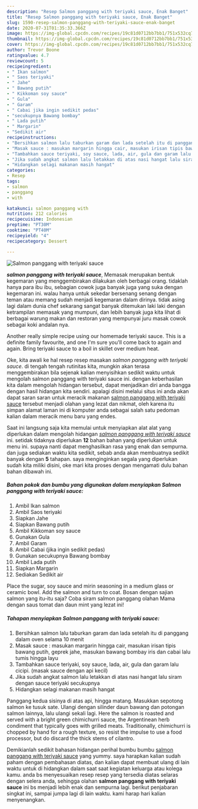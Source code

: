 ```yaml
---
description: "Resep Salmon panggang with teriyaki sauce, Enak Banget"
title: "Resep Salmon panggang with teriyaki sauce, Enak Banget"
slug: 1590-resep-salmon-panggang-with-teriyaki-sauce-enak-banget
date: 2020-07-31T01:35:33.366Z
image: https://img-global.cpcdn.com/recipes/19c81d0712bb7bb1/751x532cq70/salmon-panggang-with-teriyaki-sauce-foto-resep-utama.jpg
thumbnail: https://img-global.cpcdn.com/recipes/19c81d0712bb7bb1/751x532cq70/salmon-panggang-with-teriyaki-sauce-foto-resep-utama.jpg
cover: https://img-global.cpcdn.com/recipes/19c81d0712bb7bb1/751x532cq70/salmon-panggang-with-teriyaki-sauce-foto-resep-utama.jpg
author: Trevor Boone
ratingvalue: 4.7
reviewcount: 5
recipeingredient:
- " Ikan salmon"
- " Saos teriyaki"
- " Jahe"
- " Bawang putih"
- " Kikkoman soy sauce"
- " Gula"
- " Garam"
- " Cabai jika ingin sedikit pedas"
- "secukupnya Bawang bombay"
- " Lada putih"
- " Margarin"
- "Sedikit air"
recipeinstructions:
- "Bersihkan salmon lalu taburkan garam dan lada setelah itu di panggang dalam oven selama 10 menit"
- "Masak sauce : masukan margarin hingga cair, masukan irisan tipis bawang putih, geprek jahe, masukan bawang bombay iris dan cabai lalu tumis hingga layu"
- "Tambahkan sauce teriyaki, soy sauce, lada, air, gula dan garam lalu cicipi. (masak sauce dengan api kecil)"
- "Jika sudah angkat salmon lalu letakkan di atas nasi hangat lalu siram dengan sauce teriyaki secukupnya"
- "Hidangkan selagi makanan masih hangat"
categories:
- Resep
tags:
- salmon
- panggang
- with

katakunci: salmon panggang with 
nutrition: 212 calories
recipecuisine: Indonesian
preptime: "PT30M"
cooktime: "PT40M"
recipeyield: "4"
recipecategory: Dessert

---
```



![Salmon panggang with teriyaki sauce](https://img-global.cpcdn.com/recipes/19c81d0712bb7bb1/751x532cq70/salmon-panggang-with-teriyaki-sauce-foto-resep-utama.jpg)

<b><i>salmon panggang with teriyaki sauce</i></b>, Memasak merupakan bentuk kegemaran yang menggembirakan dilakukan oleh berbagai orang. tidaklah hanya para ibu ibu, sebagian cowok juga banyak juga yang suka dengan kegemaran ini. walau hanya untuk sekedar bersenang senang dengan teman atau memang sudah menjadi kegemaran dalam dirinya. tidak asing lagi dalam dunia chef sekarang sangat banyak ditemukan laki laki dengan ketrampilan memasak yang mumpuni, dan lebih banyak juga kita lihat di berbagai warung makan dan restoran yang mempunyai juru masak cowok sebagai koki andalan nya.

Another really simple recipe using our homemade teriyaki sauce. This is a definite family favourite, and one I&#39;m sure you&#39;ll come back to again and again. Bring teriyaki sauce to a boil in skillet over medium heat.

Oke, kita awali ke hal resep resep masakan <i>salmon panggang with teriyaki sauce</i>. di tengah tengah rutinitas kita, mungkin akan terasa menggembirakan bila sejenak kalian menyisihkan sedikit waktu untuk mengolah salmon panggang with teriyaki sauce ini. dengan keberhasilan kita dalam mengolah hidangan tersebut, dapat menjadikan diri anda bangga dengan hasil hidangan kita sendiri. apalagi disini melalui situs ini anda akan dapat saran saran untuk meracik makanan <u>salmon panggang with teriyaki sauce</u> tersebut menjadi olahan yang lezat dan nikmat, oleh karena itu simpan alamat laman ini di komputer anda sebagai salah satu pedoman kalian dalam meracik menu baru yang endes.


Saat ini langsung saja kita memulai untuk menyiapkan alat alat yang diperlukan dalam mengolah hidangan <u><i>salmon panggang with teriyaki sauce</i></u> ini. setidak tidaknya diperlukan <b>12</b> bahan bahan yang diperlukan untuk menu ini. supaya nanti dapat menghasilkan rasa yang enak dan sempurna. dan juga sediakan waktu kita sedikit, sebab anda akan membuatnya sedikit banyak dengan <b>5</b> tahapan. saya menginginkan segala yang diperlukan sudah kita miliki disini, oke mari kita proses dengan mengamati dulu bahan bahan dibawah ini.

<!--inarticleads1-->

##### Bahan pokok dan bumbu yang digunakan dalam menyiapkan Salmon panggang with teriyaki sauce:

1. Ambil  Ikan salmon
1. Ambil  Saos teriyaki
1. Siapkan  Jahe
1. Siapkan  Bawang putih
1. Ambil  Kikkoman soy sauce
1. Gunakan  Gula
1. Ambil  Garam
1. Ambil  Cabai (jika ingin sedikit pedas)
1. Gunakan secukupnya Bawang bombay
1. Ambil  Lada putih
1. Siapkan  Margarin
1. Sediakan Sedikit air


Place the sugar, soy sauce and mirin seasoning in a medium glass or ceramic bowl. Add the salmon and turn to coat. Bosan dengan sajian salmon yang itu-itu saja? Coba siram salmon panggang olahan Mama dengan saus tomat dan daun mint yang lezat ini! 

<!--inarticleads2-->

##### Tahapan menyiapkan Salmon panggang with teriyaki sauce:

1. Bersihkan salmon lalu taburkan garam dan lada setelah itu di panggang dalam oven selama 10 menit
1. Masak sauce : masukan margarin hingga cair, masukan irisan tipis bawang putih, geprek jahe, masukan bawang bombay iris dan cabai lalu tumis hingga layu
1. Tambahkan sauce teriyaki, soy sauce, lada, air, gula dan garam lalu cicipi. (masak sauce dengan api kecil)
1. Jika sudah angkat salmon lalu letakkan di atas nasi hangat lalu siram dengan sauce teriyaki secukupnya
1. Hidangkan selagi makanan masih hangat


Panggang kedua sisinya di atas api, hingga matang. Masukkan sepotong salmon ke tusuk sate. Ulangi dengan silinder daun bawang dan potongan salmon lainnya, lalu ulangi sekali lagi. Here the salmon is roasted and served with a bright green chimichurri sauce, the Argentinean herb condiment that typically goes with grilled meats. Traditionally, chimichurri is chopped by hand for a rough texture, so resist the impulse to use a food processor, but do discard the thick stems of cilantro. 

Demikianlah sedikit bahasan hidangan perihal bumbu bumbu <u>salmon panggang with teriyaki sauce</u> yang yummy. saya harapkan kalian sudah paham dengan pembahasan diatas, dan kalian dapat membuat ulang di lain waktu untuk di hidangkan dalam saat saat kegiatan keluarga atau kolega kamu. anda bs menyesuaikan resep resep yang tersedia diatas selaras dengan selera anda, sehingga olahan <b>salmon panggang with teriyaki sauce</b> ini bs menjadi lebih enak dan sempurna lagi. berikut penjabaran singkat ini, sampai jumpa lagi di lain waktu. kami harap hari kalian menyenangkan.
